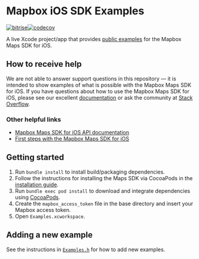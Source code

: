 # Mapbox iOS SDK Examples

[![bitrise](https://app.bitrise.io/app/9a144f2169b7c9e3/status.svg?token=yzLGB24ubR_INs6HqUl14g&branch=master)](https://app.bitrise.io/app/9a144f2169b7c9e3#)[![codecov](https://codecov.io/gh/mapbox/ios-sdk-examples/branch/master/graph/badge.svg)](https://codecov.io/gh/mapbox/ios-sdk-examples)

A live Xcode project/app that provides [public examples](https://www.mapbox.com/ios-sdk/examples/) for the Mapbox Maps SDK for iOS.

## How to receive help
We are not able to answer support questions in this repository — it is intended to show examples of what is possible with the Mapbox Maps SDK for iOS.  If you have questions about how to use the Mapbox Maps SDK for iOS, please see our excellent [documentation](https://docs.mapbox.com/help/) or ask the community at [Stack Overflow](http://stackoverflow.com/questions/tagged/mapbox+ios).

### Other helpful links
- [Mapbox Maps SDK for iOS API documentation](https://docs.mapbox.com/ios/api/maps/)
- [First steps with the Mapbox Maps SDK for iOS](https://docs.mapbox.com/help/tutorials/first-steps-ios-sdk/)

## Getting started
1. Run `bundle install` to install build/packaging dependencies.
1. Follow the instructions for installing the Maps SDK via CocoaPods in the [installation guide](https://docs.mapbox.com/ios/maps/overview/#install-the-maps-sdk).
1. Run `bundle exec pod install` to download and integrate dependencies using [CocoaPods](https://cocoapods.org).
1. Create the `mapbox_access_token` file in the base directory and insert your Mapbox access token.
1. Open `Examples.xcworkspace`.

## Adding a new example
See the instructions in [`Examples.h`](Examples/Examples.h) for how to add new examples.
